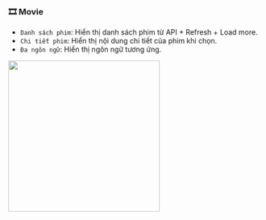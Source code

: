 ### 🎞️ Movie
- `Danh sách phim`: Hiển thị danh sách phim từ API + Refresh + Load more.
- `Chi tiết phim`: Hiển thị nội dung chi tiết của phim khi chọn.
- `Đa ngôn ngữ`: Hiển thị ngôn ngữ tương ứng.
<img src="assets/gifs/movie.gif" width="300">